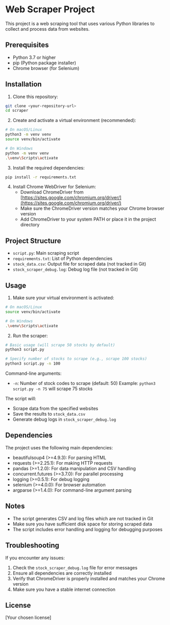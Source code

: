 # Web Scraper Project

This project is a web scraping tool that uses various Python libraries to collect and process data from websites.

## Prerequisites

- Python 3.7 or higher
- pip (Python package installer)
- Chrome browser (for Selenium)

## Installation

1. Clone this repository:
```bash
git clone <your-repository-url>
cd scraper
```

2. Create and activate a virtual environment (recommended):
```bash
# On macOS/Linux
python3 -m venv venv
source venv/bin/activate

# On Windows
python -m venv venv
.\venv\Scripts\activate
```

3. Install the required dependencies:
```bash
pip install -r requirements.txt
```

4. Install Chrome WebDriver for Selenium:
   - Download ChromeDriver from [https://sites.google.com/chromium.org/driver/](https://sites.google.com/chromium.org/driver/)
   - Make sure the ChromeDriver version matches your Chrome browser version
   - Add ChromeDriver to your system PATH or place it in the project directory

## Project Structure
- `script.py`: Main scraping script
- `requirements.txt`: List of Python dependencies
- `stock_data.csv`: Output file for scraped data (not tracked in Git)
- `stock_scraper_debug.log`: Debug log file (not tracked in Git)

## Usage

1. Make sure your virtual environment is activated:
```bash
# On macOS/Linux
source venv/bin/activate

# On Windows
.\venv\Scripts\activate
```

2. Run the scraper:
```bash
# Basic usage (will scrape 50 stocks by default)
python3 script.py

# Specify number of stocks to scrape (e.g., scrape 100 stocks)
python3 script.py -n 100
```

Command-line arguments:
- `-n`: Number of stock codes to scrape (default: 50)
  Example: `python3 script.py -n 75` will scrape 75 stocks

The script will:
- Scrape data from the specified websites
- Save the results to `stock_data.csv`
- Generate debug logs in `stock_scraper_debug.log`

## Dependencies

The project uses the following main dependencies:
- beautifulsoup4 (>=4.9.3): For parsing HTML
- requests (>=2.25.1): For making HTTP requests
- pandas (>=1.2.0): For data manipulation and CSV handling
- concurrent.futures (>=3.7.0): For parallel processing
- logging (>=0.5.1): For debug logging
- selenium (>=4.0.0): For browser automation
- argparse (>=1.4.0): For command-line argument parsing

## Notes

- The script generates CSV and log files which are not tracked in Git
- Make sure you have sufficient disk space for storing scraped data
- The script includes error handling and logging for debugging purposes

## Troubleshooting

If you encounter any issues:
1. Check the `stock_scraper_debug.log` file for error messages
2. Ensure all dependencies are correctly installed
3. Verify that ChromeDriver is properly installed and matches your Chrome version
4. Make sure you have a stable internet connection

## License

[Your chosen license] 
